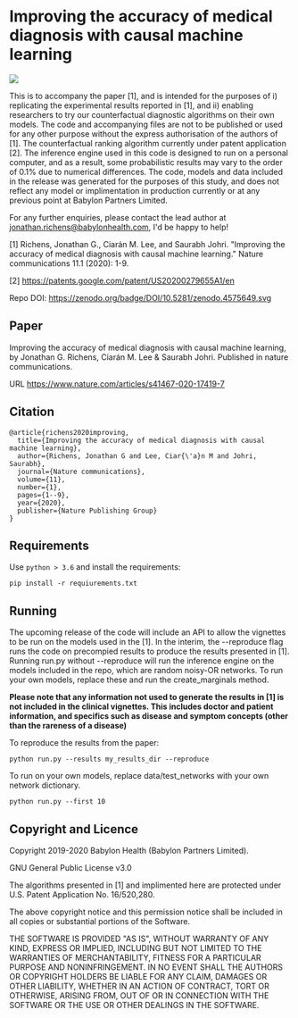 # Improving the accuracy of medical diagnosis with causal machine learning

![](https://zenodo.org/badge/DOI/10.5281/zenodo.4575649.svg)

This is to accompany the paper [1], and is intended for the purposes of i) replicating the experimental results reported in [1], and ii) enabling researchers to try our counterfactual diagnostic algorithms on their own models. The code and accompanying files are not to be published or used for any other purpose without the express authorisation of the authors of [1]. The counterfactual ranking algorithm currently under patent application [2]. The inference engine used in this code is designed to run on a personal computer, and as a result, some probabilistic results may vary to the order of 0.1% due to numerical differences. The code, models and data included in the release was generated for the purposes of this study, and does not reflect any model or implimentation in production currently or at any previous point at Babylon Partners Limited.

For any further enquiries, please contact the lead author at jonathan.richens@babylonhealth.com, I'd be happy to help!

[1] Richens, Jonathan G., Ciarán M. Lee, and Saurabh Johri. "Improving the accuracy of medical diagnosis with causal machine learning." Nature communications 11.1 (2020): 1-9.

[2] https://patents.google.com/patent/US20200279655A1/en

Repo DOI: https://zenodo.org/badge/DOI/10.5281/zenodo.4575649.svg

## Paper

Improving the accuracy of medical diagnosis with causal machine learning, by Jonathan G. Richens, Ciarán M. Lee & Saurabh Johri. Published in nature communications. 

URL https://www.nature.com/articles/s41467-020-17419-7

## Citation
```
@article{richens2020improving,
  title={Improving the accuracy of medical diagnosis with causal machine learning},
  author={Richens, Jonathan G and Lee, Ciar{\'a}n M and Johri, Saurabh},
  journal={Nature communications},
  volume={11},
  number={1},
  pages={1--9},
  year={2020},
  publisher={Nature Publishing Group}
}
```

## Requirements

Use `python > 3.6` and install the requirements:

```
pip install -r requiurements.txt
```

## Running

The upcoming release of the code will include an API to allow the vignettes to be run on the models used in the [1]. In the interim, the --reproduce flag runs the code on precompied results to produce the results presented in [1]. Running run.py without --reproduce will run the inference engine on the models included in the repo, which are random noisy-OR networks. To run your own models, replace these and run the create_marginals method. 

**Please note that any information not used to generate the results in [1] is not included in the clinical vignettes. This includes doctor and patient information, and specifics such as disease and symptom concepts (other than the rareness of a disease)**

To reproduce the results from the paper:

```
python run.py --results my_results_dir --reproduce
```

To run on your own models, replace data/test_networks with your own network dictionary.

```
python run.py --first 10 
```

## Copyright and Licence

Copyright 2019-2020 Babylon Health (Babylon Partners Limited).

GNU General Public License v3.0

The algorithms presented in [1] and implimented here are protected under U.S. Patent Application No. 16/520,280. 

The above copyright notice and this permission notice shall be included in all copies or substantial portions of the Software.

THE SOFTWARE IS PROVIDED "AS IS", WITHOUT WARRANTY OF ANY KIND, EXPRESS OR IMPLIED, INCLUDING BUT NOT LIMITED TO THE WARRANTIES OF MERCHANTABILITY, FITNESS FOR A PARTICULAR PURPOSE AND NONINFRINGEMENT. IN NO EVENT SHALL THE AUTHORS OR COPYRIGHT HOLDERS BE LIABLE FOR ANY CLAIM, DAMAGES OR OTHER LIABILITY, WHETHER IN AN ACTION OF CONTRACT, TORT OR OTHERWISE, ARISING FROM, OUT OF OR IN CONNECTION WITH THE SOFTWARE OR THE USE OR OTHER DEALINGS IN THE SOFTWARE.

